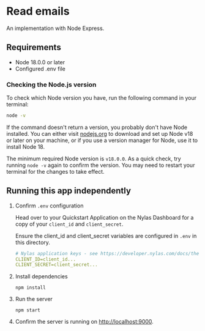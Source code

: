 # Read emails

An implementation with Node Express.

## Requirements

- Node 18.0.0 or later
- Configured .env file

### Checking the Node.js version

To check which Node version you have, run the following command in your terminal:

```bash
node -v
```

If the command doesn't return a version, you probably don't have Node installed.  You can either visit [nodejs.org](https://nodejs.org/en/) to download and set up Node v18 or later on your machine, or if you use a version manager for Node, use it to install Node 18.

The minimum required Node version is `v18.0.0`. As a quick check, try running `node -v` again to confirm the version. You may need to restart your terminal for the changes to take effect.

## Running this app independently

1. Confirm `.env` configuration

    Head over to your Quickstart Application on the Nylas Dashboard for a copy of your `client_id` and `client_secret`.

    Ensure the client_id and client_secret variables are configured in `.env` in this directory.

    ```yaml
    # Nylas application keys - see https://developer.nylas.com/docs/the-basics/authentication/authorizing-api-requests/#sdk-authentication
    CLIENT_ID=client_id...
    CLIENT_SECRET=client_secret...
    ```

2. Install dependencies

    ```
    npm install
    ```

3. Run the server

    ```
    npm start
    ```

4. Confirm the server is running on [http://localhost:9000](http://localhost:9000).
